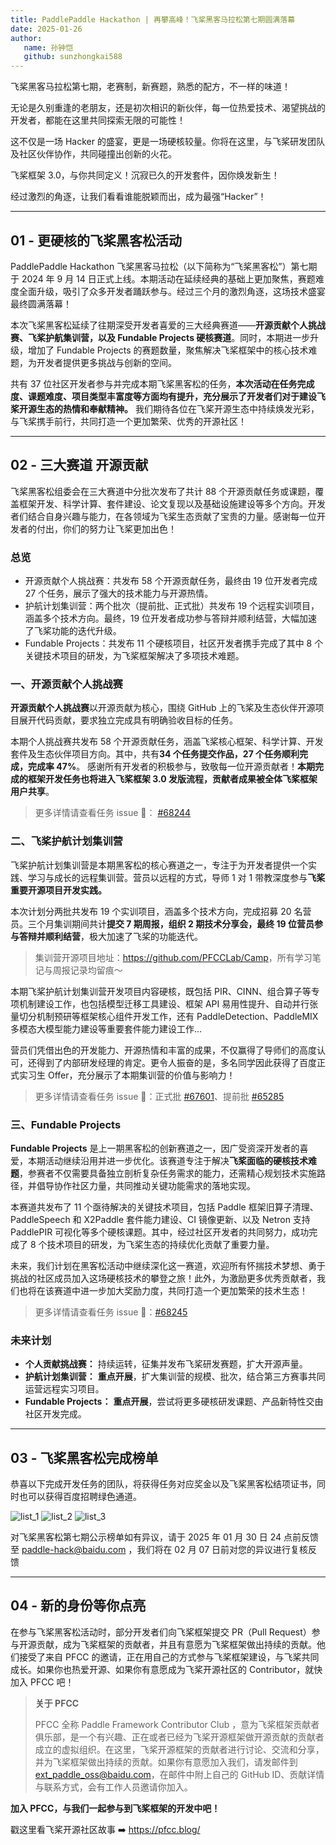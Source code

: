 ```yaml
---
title: PaddlePaddle Hackathon | 再攀高峰！飞桨黑客马拉松第七期圆满落幕
date: 2025-01-26
author:
   name: 孙钟恺
   github: sunzhongkai588
---
```


飞桨黑客马拉松第七期，老赛制，新赛题，熟悉的配方，不一样的味道！

<!-- more -->

无论是久别重逢的老朋友，还是初次相识的新伙伴，每一位热爱技术、渴望挑战的开发者，都能在这里共同探索无限的可能性！

这不仅是一场 Hacker 的盛宴，更是一场硬核较量。你将在这里，与飞桨研发团队及社区伙伴协作，共同碰撞出创新的火花。

飞桨框架 3.0，与你共同定义！沉寂已久的开发套件，因你焕发新生！

经过激烈的角逐，让我们看看谁能脱颖而出，成为最强“Hacker”！

---

## 01 - 更硬核的飞桨黑客松活动

PaddlePaddle Hackathon 飞桨黑客马拉松（以下简称为“飞桨黑客松”）第七期于 2024 年 9 月 14 日正式上线。本期活动在延续经典的基础上更加聚焦，赛题难度全面升级，吸引了众多开发者踊跃参与。经过三个月的激烈角逐，这场技术盛宴最终圆满落幕！

本次飞桨黑客松延续了往期深受开发者喜爱的三大经典赛道——**开源贡献个人挑战赛、飞桨护航集训营，以及 Fundable Projects 硬核赛道**。同时，本期进一步升级，增加了 Fundable Projects 的赛题数量，聚焦解决飞桨框架中的核心技术难题，为开发者提供更多挑战与创新的空间。

共有 37 位社区开发者参与并完成本期飞桨黑客松的任务，**本次活动在任务完成度、课题难度、项目类型丰富度等方面均有提升，充分展示了开发者们对于建设飞桨开源生态的热情和奉献精神。** 我们期待各位在飞桨开源生态中持续焕发光彩，与飞桨携手前行，共同打造一个更加繁荣、优秀的开源社区！

---

## 02 - 三大赛道 开源贡献

飞桨黑客松组委会在三大赛道中分批次发布了共计 88 个开源贡献任务或课题，覆盖框架开发、科学计算、套件建设、论文复现以及基础设施建设等多个方向。开发者们结合自身兴趣与能力，在各领域为飞桨生态贡献了宝贵的力量。感谢每一位开发者的付出，你们的努力让飞桨更加出色！

### 总览

-  开源贡献个人挑战赛：共发布 58 个开源贡献任务，最终由 19 位开发者完成 27 个任务，展示了强大的技术能力与开源热情。
-  护航计划集训营：两个批次（提前批、正式批）共发布 19 个远程实训项目，涵盖多个技术方向。最终，19 位开发者成功参与答辩并顺利结营，大幅加速了飞桨功能的迭代升级。
-  Fundable Projects：共发布 11 个硬核项目，社区开发者携手完成了其中 8 个关键技术项目的研发，为飞桨框架解决了多项技术难题。

### 一、开源贡献个人挑战赛

**开源贡献个人挑战赛**以开源贡献为核心，围绕 GitHub 上的飞桨及生态伙伴开源项目展开代码贡献，要求独立完成具有明确验收目标的任务。

本期个人挑战赛共发布 58 个开源贡献任务，涵盖飞桨核心框架、科学计算、开发套件及生态伙伴项目方向。其中，共有**34 个任务提交作品，27 个任务顺利完成，完成率 47%**。 感谢所有开发者的积极参与，致敬每一位开源贡献者！**本期完成的框架开发任务也将进入飞桨框架 3.0 发版流程，贡献者成果被全体飞桨框架用户共享**。

> 更多详情请查看任务 issue 📄： [#68244](https://github.com/PaddlePaddle/Paddle/issues/68244)

### 二、飞桨护航计划集训营

飞桨护航计划集训营是本期黑客松的核心赛道之一，专注于为开发者提供一个实践、学习与成长的远程集训营。营员以远程的方式，导师 1 对 1 带教深度参与**飞桨重要开源项目开发实践。**

本次计划分两批共发布 19 个实训项目，涵盖多个技术方向，完成招募 20 名营员。三个月集训期间共计**提交 7 期周报，组织 2 期技术分享会，最终 19 位营员参与答辩并顺利结营**，极大加速了飞桨的功能迭代。

> 集训营开源项目地址：<https://github.com/PFCCLab/Camp>，所有学习笔记与周报记录均留痕～

本期飞桨护航计划集训营开发项目内容硬核，既包括 PIR、CINN、组合算子等专项机制建设工作，也包括模型迁移工具建设、框架 API 易用性提升、自动并行张量切分机制预研等框架核心组件开发工作，还有 PaddleDetection、PaddleMIX 多模态大模型能力建设等重要套件能力建设工作...

营员们凭借出色的开发能力、开源热情和丰富的成果，不仅赢得了导师们的高度认可，还得到了内部研发经理的肯定。更令人振奋的是，多名同学因此获得了百度正式实习生 Offer，充分展示了本期集训营的价值与影响力！

> 更多详情请查看任务 issue 📄：正式批 [#67601](https://github.com/PaddlePaddle/Paddle/issues/67601)、提前批 [#65285](https://github.com/PaddlePaddle/Paddle/issues/65285)

### 三、Fundable Projects

**Fundable Projects** 是上一期黑客松的创新赛道之一，因广受资深开发者的喜爱，本期活动继续沿用并进一步优化。该赛道专注于解决**飞桨面临的硬核技术难题**，参赛者不仅需要具备独立剖析复杂任务需求的能力，还需精心规划技术实施路径，并倡导协作社区力量，共同推动关键功能需求的落地实现。

本赛道共发布了 11 个亟待解决的关键技术项目，包括 Paddle 框架旧算子清理、PaddleSpeech 和 X2Paddle 套件能力建设、CI 镜像更新、以及 Netron 支持 PaddlePIR 可视化等多个硬核课题。其中，经过社区开发者的共同努力，成功完成了 8 个技术项目的研发，为飞桨生态的持续优化贡献了重要力量。

未来，我们计划在黑客松活动中继续深化这一赛道，欢迎所有怀揣技术梦想、勇于挑战的社区成员加入这场硬核技术的攀登之旅！此外，为激励更多优秀贡献者，我们也将在该赛道中进一步加大奖励力度，共同打造一个更加繁荣的技术生态！

> 更多详情请查看任务 issue 📄：[#68245](https://github.com/PaddlePaddle/Paddle/issues/68245)

### 未来计划

-  **个人贡献挑战赛：** 持续运转，征集并发布飞桨研发赛题，扩大开源声量。
-  **护航计划集训营：** **重点开展**，扩大集训营的规模、批次，结合第三方赛事共同运营远程实习项目。
-  **Fundable Projects：** **重点开展**，尝试将更多硬核研发课题、产品新特性交由社区开发完成。

---

## 03 - 飞桨黑客松完成榜单

恭喜以下完成开发任务的团队，将获得任务对应奖金以及飞桨黑客松结项证书，同时也可以获得百度招聘绿色通道。

![list_1](../images/hackathon-7th/list1.png)
![list_2](../images/hackathon-7th/list2.png)
![list_3](../images/hackathon-7th/list3.png)

对飞桨黑客松第七期公示榜单如有异议，请于 2025 年 01 月 30 日 24 点前反馈至 [paddle-hack@baidu.com](mailto:paddle-hack@baidu.com) ，我们将在 02 月 07 日前对您的异议进行复核反馈

---

## 04 - 新的身份等你点亮

在参与飞桨黑客松活动时，部分开发者们向飞桨框架提交 PR（Pull Request）参与开源贡献，成为飞桨框架的贡献者，并且有意愿为飞桨框架做出持续的贡献。他们接受了来自 PFCC 的邀请，正在用自己的方式参与飞桨框架建设，与飞桨共同成长。如果你也热爱开源、如果你有意愿成为飞桨开源社区的 Contributor，就快加入 PFCC 吧！

> **关于 PFCC**
>
> PFCC 全称 Paddle Framework Contributor Club ，意为飞桨框架贡献者俱乐部，是一个有兴趣、正在或者已经为飞桨开源框架做开源贡献的贡献者成立的虚拟组织。在这里，飞桨开源框架的贡献者进行讨论、交流和分享，并为飞桨框架做出持续的贡献。如果你有意愿加入我们，请发邮件到[ext_paddle_oss@baidu.com](mailto:ext_paddle_oss@baidu.com)，在邮件中附上自己的 GitHub ID、贡献详情与联系方式，会有工作人员邀请你加入。

**加入 PFCC，与我们一起参与到飞桨框架的开发中吧！**

戳这里看飞桨开源社区故事 ➡️ https://pfcc.blog/
